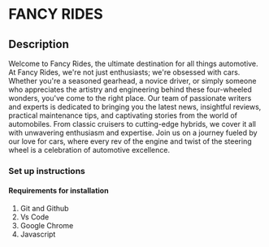 # FANCY RIDES
## Description
Welcome to Fancy Rides, the ultimate destination for all things automotive. At Fancy Rides, we're not just enthusiasts; we're obsessed with cars. Whether you're a seasoned gearhead, a novice driver, or simply someone who appreciates the artistry and engineering behind these four-wheeled wonders, you've come to the right place. Our team of passionate writers and experts is dedicated to bringing you the latest news, insightful reviews, practical maintenance tips, and captivating stories from the world of automobiles. From classic cruisers to cutting-edge hybrids, we cover it all with unwavering enthusiasm and expertise. Join us on a journey fueled by our love for cars, where every rev of the engine and twist of the steering wheel is a celebration of automotive excellence.
### Set up instructions
#### Requirements for installation
1. Git and Github
2. Vs Code
3. Google Chrome
4. Javascript


